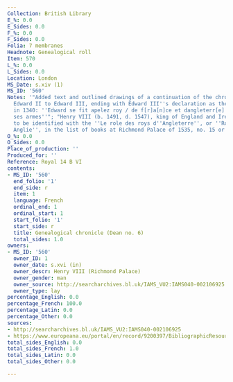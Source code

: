 ```yaml
---
Collection: British Library
E_%: 0.0
E_Sides: 0.0
F_%: 0.0
F_Sides: 0.0
Folia: 7 membranes
Headnote: Genealogical roll
Item: 570
L_%: 0.0
L_Sides: 0.0
Location: London
MS_Date: s.xiv (1)
MS_ID: '560'
Notes: '"Added text and outlined drawings of a continuation of the chronicle from
  Edward II to Edward III, ending with Edward III''s declaration as the king of France
  in 1340: ''Edward se fit apelez roy / de f[r]a[n]ce et dangleterr[e] et q[ua]trona
  ses armes''"; "Henry VIII (b. 1491, d. 1547), king of England and Ireland, perhaps
  to be identified with the ''Le role des roys d''Angleterre'', or ''Rotulus regum
  Anglie'', in the list of books at Richmond Palace of 1535, no. 15 or 17."'
O_%: 0.0
O_Sides: 0.0
Place_of_production: ''
Produced_for: ''
Reference: Royal 14 B VI
contents:
- MS_ID: '560'
  end_folio: '1'
  end_side: r
  item: 1
  language: French
  ordinal_end: 1
  ordinal_start: 1
  start_folio: '1'
  start_side: r
  title: Genealogical chronicle (Dean no. 6)
  total_sides: 1.0
owners:
- MS_ID: '560'
  owner_ID: 1
  owner_date: s.xvi (in)
  owner_descr: Henry VIII (Richmond Palace)
  owner_gender: man
  owner_source: http://searcharchives.bl.uk/IAMS_VU2:IAMS040-002106925
  owner_type: lay
percentage_English: 0.0
percentage_French: 100.0
percentage_Latin: 0.0
percentage_Other: 0.0
sources:
- http://searcharchives.bl.uk/IAMS_VU2:IAMS040-002106925
- https://www.europeana.eu/portal/en/record/9200397/BibliographicResource_3000126277857.html
total_sides_English: 0.0
total_sides_French: 1.0
total_sides_Latin: 0.0
total_sides_Other: 0.0

---
```

